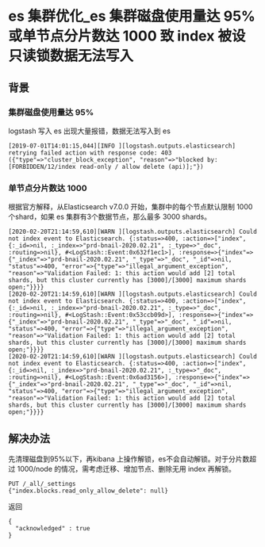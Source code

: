 # es 集群优化_es 集群磁盘使用量达 95% 或单节点分片数达 1000 致 index 被设只读锁数据无法写入
## 背景
###  集群磁盘使用量达 95% 
logstash 写入 es 出现大量报错，数据无法写入到 es
```
[2019-07-01T14:01:15,044][INFO ][logstash.outputs.elasticsearch] retrying failed action with response code: 403 ({"type"=>"cluster_block_exception", "reason"=>"blocked by: [FORBIDDEN/12/index read-only / allow delete (api)];"})
```
### 单节点分片数达 1000
根据官方解释，从Elasticsearch v7.0.0 开始，集群中的每个节点默认限制 1000 个shard，如果 es 集群有3个数据节点，那么最多 3000 shards。
```
[2020-02-20T21:14:59,610][WARN ][logstash.outputs.elasticsearch] Could not index event to Elasticsearch. {:status=>400, :action=>["index", {:_id=>nil, :_index=>"prd-bnail-2020.02.21", :_type=>"_doc", :routing=>nil}, #<LogStash::Event:0x632f1ec1>], :response=>{"index"=>{"_index"=>"prd-bnail-2020.02.21", "_type"=>"_doc", "_id"=>nil, "status"=>400, "error"=>{"type"=>"illegal_argument_exception", "reason"=>"Validation Failed: 1: this action would add [2] total shards, but this cluster currently has [3000]/[3000] maximum shards open;"}}}}
[2020-02-20T21:14:59,610][WARN ][logstash.outputs.elasticsearch] Could not index event to Elasticsearch. {:status=>400, :action=>["index", {:_id=>nil, :_index=>"prd-bnail-2020.02.21", :_type=>"_doc", :routing=>nil}, #<LogStash::Event:0x53ccb09d>], :response=>{"index"=>{"_index"=>"prd-bnail-2020.02.21", "_type"=>"_doc", "_id"=>nil, "status"=>400, "error"=>{"type"=>"illegal_argument_exception", "reason"=>"Validation Failed: 1: this action would add [2] total shards, but this cluster currently has [3000]/[3000] maximum shards open;"}}}}
[2020-02-20T21:14:59,610][WARN ][logstash.outputs.elasticsearch] Could not index event to Elasticsearch. {:status=>400, :action=>["index", {:_id=>nil, :_index=>"prd-bnail-2020.02.21", :_type=>"_doc", :routing=>nil}, #<LogStash::Event:0x6ad3156>], :response=>{"index"=>{"_index"=>"prd-bnail-2020.02.21", "_type"=>"_doc", "_id"=>nil, "status"=>400, "error"=>{"type"=>"illegal_argument_exception", "reason"=>"Validation Failed: 1: this action would add [2] total shards, but this cluster currently has [3000]/[3000] maximum shards open;"}}}}
```

## 解决办法
先清理磁盘到95%以下，再kibana 上操作解锁，es不会自动解锁。对于分片数超过 1000/node 的情况，需考虑迁移、增加节点、删除无用 index 再解锁。
```
PUT /_all/_settings
{"index.blocks.read_only_allow_delete": null}
```
返回
```
{
  "acknowledged" : true
}
```
